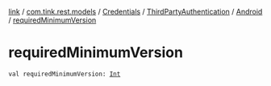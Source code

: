 [link](../../../../index.md) / [com.tink.rest.models](../../../index.md) / [Credentials](../../index.md) / [ThirdPartyAuthentication](../index.md) / [Android](index.md) / [requiredMinimumVersion](./required-minimum-version.md)

# requiredMinimumVersion

`val requiredMinimumVersion: `[`Int`](https://kotlinlang.org/api/latest/jvm/stdlib/kotlin/-int/index.html)